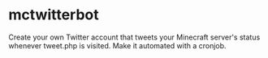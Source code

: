# mctwitterbot
Create your own Twitter account that tweets your Minecraft server's status whenever tweet.php is visited. Make it automated with a cronjob.
